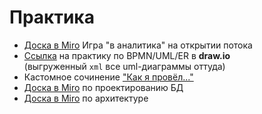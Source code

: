 # Практика
- [Доска в Miro](https://miro.com/app/board/uXjVNUATh8I=/) Игра "в аналитика" на открытии потока
- [Ссылка](https://app.diagrams.net/#G1o4tERBOLY4rz5Pbqc3SUSotfmbRINHGf) на практику по BPMN/UML/ER в **draw.io** <br>
(выгруженный `xml` все uml-диаграммы оттуда)
- Кастомное сочинение ["Как я провёл..."](https://github.com/vnukov-vv/AlfaCampus-SA/blob/main/PRACTICE/md.md)
- [Доска в Miro](https://miro.com/app/board/o9J_kjSSX0I=/) по проектированию БД
- [Доска в Miro](https://miro.com/app/board/uXjVO-toSIQ=/) по архитектуре
